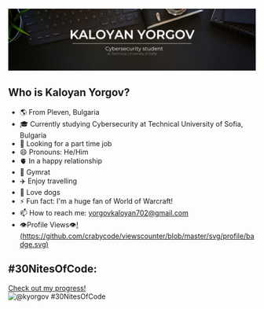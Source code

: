 ![Banner](banner.png)

## Who is Kaloyan Yorgov?
- 🌎 From Pleven, Bulgaria
- 🎓 Currently studying Cybersecurity at Technical University of Sofia, Bulgaria
- 💼 Looking for a part time job
- 😄 Pronouns: He/Him
- 🫀 In a happy relationship
- 💪 Gymrat
- ✈️ Enjoy travelling
- 🐶 Love dogs
- ⚡ Fun fact: I'm a huge fan of World of Warcraft!
- 📫 How to reach me: [yorgovkaloyan702@gmail.com](yorgovkaloyan702@gmail.com)
- 👁️Profile Views👁️[!(https://github.com/crabycode/viewscounter/blob/master/svg/profile/badge.svg)](https://github.com/crabycode/viewscounter)
## #30NitesOfCode:
  [Check out my progress!](https://www.codedex.io/@kyorgov/30-nites-of-code)  
  ![@kyorgov #30NitesOfCode](https://www.codedex.io/api/petStatus?user=kyorgov)

